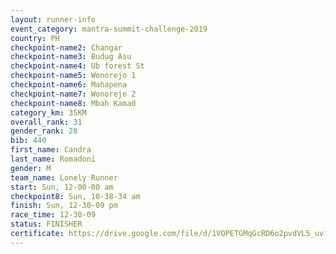 ```yaml
---
layout: runner-info 
event_category: mantra-summit-challenge-2019 
country: PH
checkpoint-name2: Changar
checkpoint-name3: Budug Asu
checkpoint-name4: Ub forest St
checkpoint-name5: Wonorejo 1
checkpoint-name6: Mahapena
checkpoint-name7: Wonorejo 2
checkpoint-name8: Mbah Kamad
category_km: 35KM 
overall_rank: 31
gender_rank: 28
bib: 440
first_name: Candra
last_name: Romadoni
gender: M
team_name: Lonely Runner
start: Sun, 12-00-00 am
checkpoint8: Sun, 10-38-34 am
finish: Sun, 12-30-09 pm
race_time: 12-30-09
status: FINISHER
certificate: https://drive.google.com/file/d/1VOPETGMqGcRD6o2pvdVL5_uvfC3gpYZ9/view?usp=sharing
---
```

